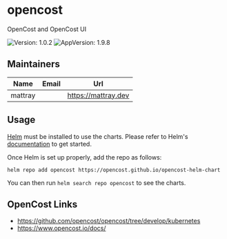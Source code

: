 
# opencost

OpenCost and OpenCost UI

![Version: 1.0.2](https://img.shields.io/badge/Version-1.0.2-informational?style=flat-square) ![AppVersion: 1.9.8](https://img.shields.io/badge/AppVersion-1.9.8-informational?style=flat-square)

## Maintainers

| Name | Email | Url |
| ---- | ------ | --- |
| mattray |  | <https://mattray.dev> |

## Usage

[Helm](https://helm.sh/) must be installed to use the charts. Please refer to Helm's [documentation](https://helm.sh/docs/) to get started.

Once Helm is set up properly, add the repo as follows:

```console
helm repo add opencost https://opencost.github.io/opencost-helm-chart
```

You can then run `helm search repo opencost` to see the charts.

## OpenCost Links
* https://github.com/opencost/opencost/tree/develop/kubernetes
* https://www.opencost.io/docs/
